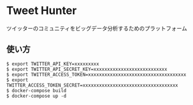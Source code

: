 # Tweet Hunter

ツイッターのコミュニティをビッグデータ分析するためのプラットフォーム

## 使い方
```
$ export TWITTER_API_KEY=xxxxxxxxx
$ export TWITTER_API_SECRET_KEY=xxxxxxxxxxxxxxxxxxxxxxxxxxx
$ export TWITTER_ACCESS_TOKEN=xxxxxxxxxxxxxxxxxxxxxxxxxxxxxxxxxxxx
$ export TWITTER_ACCESS_TOKEN_SECRET=xxxxxxxxxxxxxxxxxxxxxxxxxxxxxxxxxxx
$ docker-compose build
$ docker-compose up -d
```

